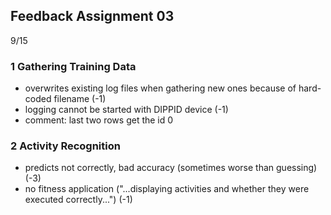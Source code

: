 ## Feedback Assignment 03

9/15

### 1 Gathering Training Data

- overwrites existing log files when gathering new ones because of hard-coded filename (-1)
- logging cannot be started with DIPPID device (-1)
- comment: last two rows get the id 0

### 2 Activity Recognition

- predicts not correctly, bad accuracy (sometimes worse than guessing) (-3)
- no fitness application ("...displaying activities and whether they were executed correctly...") (-1)
